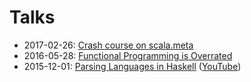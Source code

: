 Talks
=====

- 2017-02-26: [Crash course on scala.meta](https://github.com/blast-hardcheese/talks/tree/scala.meta-crash-course)
- 2016-05-28: [Functional Programming is Overrated](https://github.com/blast-hardcheese/talks/tree/fp-is-overrated)
- 2015-12-01: [Parsing Languages in Haskell](https://github.com/blast-hardcheese/talks/tree/hoas) ([YouTube](https://www.youtube.com/watch?v=d36y3NYmxH8))
